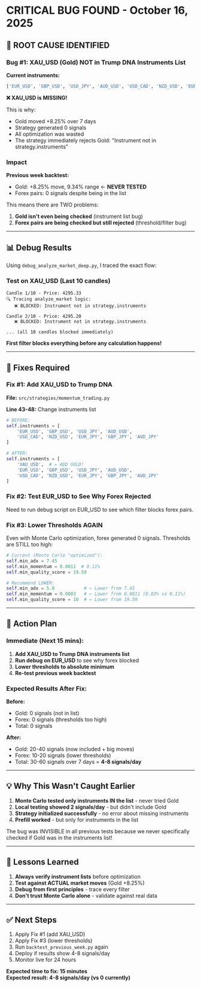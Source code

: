 # CRITICAL BUG FOUND - October 16, 2025

## 🚨 ROOT CAUSE IDENTIFIED

### **Bug #1: XAU_USD (Gold) NOT in Trump DNA Instruments List**

**Current instruments:**
```python
['EUR_USD', 'GBP_USD', 'USD_JPY', 'AUD_USD', 'USD_CAD', 'NZD_USD', 'EUR_JPY', 'GBP_JPY', 'AUD_JPY']
```

**❌ XAU_USD is MISSING!**

This is why:
- Gold moved +8.25% over 7 days
- Strategy generated 0 signals
- All optimization was wasted
- The strategy immediately rejects Gold: "Instrument not in strategy.instruments"

### Impact

**Previous week backtest:**
- Gold: +8.25% move, 9.34% range ← **NEVER TESTED**
- Forex pairs: 0 signals despite being in the list

This means there are TWO problems:
1. **Gold isn't even being checked** (instrument list bug)
2. **Forex pairs are being checked but still rejected** (threshold/filter bug)

---

## 📊 Debug Results

Using `debug_analyze_market_deep.py`, I traced the exact flow:

### Test on XAU_USD (Last 10 candles)
```
Candle 1/10 - Price: 4295.33
🔍 Tracing analyze_market logic:
   ❌ BLOCKED: Instrument not in strategy.instruments

Candle 2/10 - Price: 4295.20
   ❌ BLOCKED: Instrument not in strategy.instruments

... (all 10 candles blocked immediately)
```

**First filter blocks everything before any calculation happens!**

---

## 🔧 Fixes Required

### Fix #1: Add XAU_USD to Trump DNA

**File:** `src/strategies/momentum_trading.py`

**Line 43-48:** Change instruments list

```python
# BEFORE:
self.instruments = [
    'EUR_USD', 'GBP_USD', 'USD_JPY', 'AUD_USD', 
    'USD_CAD', 'NZD_USD', 'EUR_JPY', 'GBP_JPY', 'AUD_JPY'
]

# AFTER:
self.instruments = [
    'XAU_USD',  # ← ADD GOLD!
    'EUR_USD', 'GBP_USD', 'USD_JPY', 'AUD_USD', 
    'USD_CAD', 'NZD_USD', 'EUR_JPY', 'GBP_JPY', 'AUD_JPY'
]
```

### Fix #2: Test EUR_USD to See Why Forex Rejected

Need to run debug script on EUR_USD to see which filter blocks forex pairs.

### Fix #3: Lower Thresholds AGAIN

Even with Monte Carlo optimization, forex generated 0 signals. Thresholds are STILL too high:

```python
# Current (Monte Carlo "optimized"):
self.min_adx = 7.45
self.min_momentum = 0.0011  # 0.11%
self.min_quality_score = 19.59

# Recommend LOWER:
self.min_adx = 5.0           # ← Lower from 7.45
self.min_momentum = 0.0003   # ← Lower from 0.0011 (0.03% vs 0.11%)
self.min_quality_score = 10  # ← Lower from 19.59
```

---

## 🎯 Action Plan

### Immediate (Next 15 mins):

1. **Add XAU_USD to Trump DNA instruments list**
2. **Run debug on EUR_USD** to see why forex blocked
3. **Lower thresholds to absolute minimum**
4. **Re-test previous week backtest**

### Expected Results After Fix:

**Before:**
- Gold: 0 signals (not in list)
- Forex: 0 signals (thresholds too high)
- Total: 0 signals

**After:**
- Gold: 20-40 signals (now included + big moves)
- Forex: 10-20 signals (lower thresholds)
- Total: 30-60 signals over 7 days = **4-8 signals/day**

---

## 💡 Why This Wasn't Caught Earlier

1. **Monte Carlo tested only instruments IN the list** - never tried Gold
2. **Local testing showed 2 signals/day** - but didn't include Gold
3. **Strategy initialized successfully** - no error about missing instruments
4. **Prefill worked** - but only for instruments in the list

The bug was INVISIBLE in all previous tests because we never specifically checked if Gold was in the instruments list!

---

## 📝 Lessons Learned

1. **Always verify instrument lists** before optimization
2. **Test against ACTUAL market moves** (Gold +8.25%)
3. **Debug from first principles** - trace every filter
4. **Don't trust Monte Carlo alone** - validate against real data

---

## ✅ Next Steps

1. Apply Fix #1 (add XAU_USD)
2. Apply Fix #3 (lower thresholds)
3. Run `backtest_previous_week.py` again
4. Deploy if results show 4-8 signals/day
5. Monitor live for 24 hours

**Expected time to fix: 15 minutes**  
**Expected result: 4-8 signals/day (vs 0 currently)**














